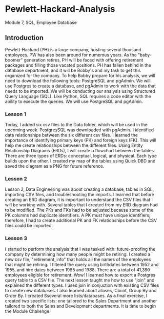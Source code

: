 # Pewlett-Hackard-Analysis
Module 7, SQL, Employee Database
## Introduction
Pewlett-Hackard (PH) is a large company, hosting several thousand employees.  PW has also been around for numerous years.  As the "baby-boomer" generation retires, PH will be faced with offering retirement packages and filling those vacated positions.  PH has fallen behind in the database department, and it will be Bobby's and my task to get this organized for the company. To help Bobby prepare for his analysis, we will need to download the following tools: PostgreSQL and pgAdmin. We will use Postgres to create a database, and pgAdmin to work with the data that needs to be imported. We will be conducting our analysis using Structured Query Language (SQL).  Like Python, SQL requires a code editor with the ability to execute the queries.  We will use PostgreSQL and pgAdmin.  
### Lesson 1
Today, I added six csv files to the Data folder, which will be used in the upcoming week.  PostgresSQL was downloaded with pgAdmin.  I identified data relationships between the six different csv files.  I learned the importance of identifying primary keys (PK) and foreign keys (FK).  This will help me create relationships between the different files.  Using Entity Relationship Diagrams (ERDs), I will create a flowchart between the tables.  There are three types of ERDs:  conceptual, logical, and physical.  Each type builds upon the other.  I created my map of the tables using Quick DBD and saved the diagram as a PNG for future reference. 
### Lesson 2
Lesson 2, Data Engineering was about creating a database, tables in SQL, importing CSV files, and troubleshooting the imports.  I learned that before creating an ERD diagram, it is important to understand the CSV files that I will be working with.  Several tables that I created from my ERD diagram had to be modified.  The PKs and FKs had to be adjusted because some of the PK columns had duplicate identifiers.  A PK must have unique identifiers; therefore, I had to create additional PK and FK relationships before the CSV files could be imported.  
### Lesson 3
I started to perform the analysis that I was tasked with:  future-proofing the company by determining how many people might be retiring.  I created a new csv file, "retirement_info" that holds all the names of the employees that might be retiring.  I filtered the query using birthdates between 1952 and 1955, and hire dates between 1985 and 1988.  There are a total of 41,380 employees eligible for retirement.  Wow!  I learned how to export a Postgres query table to a CSV file.  The next lesson taught me how to use "join" and explained the different types.  I used join in conjuction with existing CSV files to create new databases.  I also learned about aliases, Count, Group By and Order By.  I created Sseveral more lists/databases.  As a final exercise, I created two specific lists:  one tailored to the Sales Department and another tailored to both the Sales and Development departments. It is time to begin the Module Challenge.  

